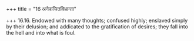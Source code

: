 +++
title = "16 अनेकचित्तविभ्रान्ता"

+++
16.16. Endowed with many thoughts; confused highly; enslaved simply by
their delusion; and addicated to the gratification of desires; they fall
into the hell and into what is foul.
